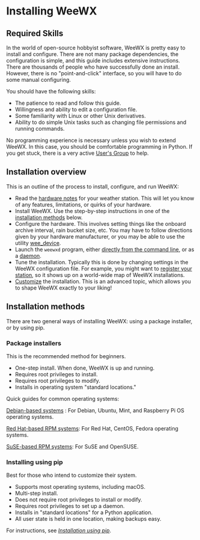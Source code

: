 # Installing WeeWX

## Required Skills

In the world of open-source hobbyist software, WeeWX is pretty easy to install and configure. There are not many package dependencies, the configuration is simple, and this guide includes extensive instructions. There are thousands of people who have successfully done an install. However, there is no "point-and-click" interface, so you will have to do some manual configuring.

You should have the following skills:

* The patience to read and follow this guide.
* Willingness and ability to edit a configuration file.
* Some familiarity with Linux or other Unix derivatives.
* Ability to do simple Unix tasks such as changing file permissions and running commands.

No programming experience is necessary unless you wish to extend WeeWX. In this case, you should be comfortable programming in Python.
If you get stuck, there is a very active [User's Group](https://groups.google.com/g/weewx-user) to help.


## Installation overview
This is an outline of the process to install, configure, and run WeeWX:

* Read the [hardware notes](../hardware.htm) for your weather station. This will let you know of any features, limitations, or quirks of your hardware.
* Install WeeWX. Use the step-by-step instructions in one of the [installation methods](#installation-methods) below.
* Configure the hardware. This involves setting things like the onboard archive interval, rain bucket size, etc. You may have to follow directions given by your hardware manufacturer, or you may be able to use the utility [wee_device](../../utilities/utilities.htm#wee_device_utility).
* Launch the `weewxd` program, either [directly from the command line](../running-weewx/#running-directly), or as a [daemon](../running-weewx/#running-as-a-daemon).
* Tune the installation. Typically this is done by changing settings in the WeeWX configuration file. For example, you might want to [register your station](../weewx-config-file/stdrestful-config/#stationregistry), so it shows up on a world-wide map of WeeWX installations.
* [Customize](../../custom/) the installation. This is an advanced topic, which allows you to shape WeeWX exactly to your liking!



## Installation methods

There are two general ways of installing WeeWX: using a package installer, or by using pip.

### Package installers

This is the recommended method for beginners.

- One-step install. When done, WeeWX is up and running.
- Requires root privileges to install.
- Requires root privileges to modify.
- Installs in operating system "standard locations."

Quick guides for common operating systems:

[Debian-based systems](../quickstarts/debian.md) : For Debian, Ubuntu, Mint, and Raspberry Pi OS operating systems.

[Red Hat-based RPM systems](../quickstarts/redhat.md): For Red Hat, CentOS, Fedora operating systems.

[SuSE-based RPM systems](../quickstarts/suse.md): For SuSE and OpenSUSE.

### Installing using pip

Best for those who intend to customize their system.

- Supports most operating systems, including macOS.
- Multi-step install.
- Does not require root privileges to install or modify. 
- Requires root privileges to set up a daemon.
- Installs in "standard locations" for a Python application.
- All user state is held in one location, making backups easy.

For instructions, see [*Installation using pip*](../quickstarts/pip.md).

